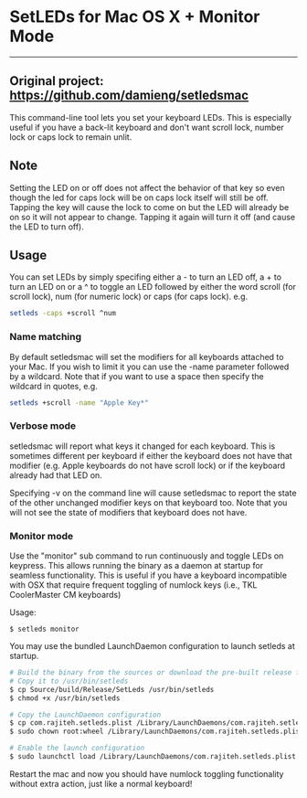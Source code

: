 # SetLEDs for Mac OS X + Monitor Mode

---
Original project: https://github.com/damieng/setledsmac
---

This command-line tool lets you set your keyboard LEDs. This is especially useful if you have a back-lit keyboard and don't want scroll lock, number lock or caps lock to remain unlit.

## Note
Setting the LED on or off does not affect the behavior of that key so even though the led for caps lock will be on caps lock itself will still be off. Tapping the key will cause the lock to come on but the LED will already be on so it will not appear to change. Tapping it again will turn it off (and cause the LED to turn off).

## Usage
You can set LEDs by simply specifing either a - to turn an LED off, a + to turn an LED on or a ^ to toggle an LED followed by either the word scroll (for scroll lock), num (for numeric lock) or caps (for caps lock). e.g.

```bash
setleds -caps +scroll ^num
```

### Name matching
By default setledsmac will set the modifiers for all keyboards attached to your Mac. If you wish to limit it you can use the -name parameter followed by a wildcard. Note that if you want to use a space then specify the wildcard in quotes, e.g.

```bash
setleds +scroll -name "Apple Key*"
```

### Verbose mode
setledsmac will report what keys it changed for each keyboard. This is sometimes different per keyboard if either the keyboard does not have that modifier (e.g. Apple keyboards do not have scroll lock) or if the keyboard already had that LED on.

Specifying -v on the command line will cause setledsmac to report the state of the other unchanged modifier keys on that keyboard too. Note that you will not see the state of modifiers that keyboard does not have.

### Monitor mode

Use the "monitor" sub command to run continuously and toggle LEDs on keypress. This allows running the binary as a daemon at startup for seamless functionality. This is useful if you have a keyboard incompatible with OSX that require frequent toggling of numlock keys (i.e., TKL CoolerMaster CM keyboards)

Usage:
```
$ setleds monitor
```

You may use the bundled LaunchDaemon configuration to launch setleds at startup.

```bash
# Build the binary from the sources or download the pre-built release from the github repo.
# Copy it to /usr/bin/setleds
$ cp Source/build/Release/SetLeds /usr/bin/setleds
$ chmod +x /usr/bin/setleds

# Copy the LaunchDaemon configuration
$ cp com.rajiteh.setleds.plist /Library/LaunchDaemons/com.rajiteh.setleds.plist
$ sudo chown root:wheel /Library/LaunchDaemons/com.rajiteh.setleds.plist

# Enable the launch configuration
$ sudo launchctl load /Library/LaunchDaemons/com.rajiteh.setleds.plist
```

Restart the mac and now you should have numlock toggling functionality without extra action, just like a normal keyboard!